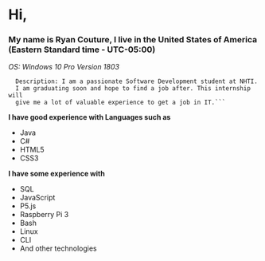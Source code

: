 # Hi,

### My name is Ryan Couture, I live in the United States of America (Eastern Standard time - UTC-05:00)


*OS: Windows 10 Pro Version 1803*

	  Description: I am a passionate Software Development student at NHTI.
	  I am graduating soon and hope to find a job after. This internship will
	  give me a lot of valuable experience to get a job in IT.```

**I have good experience with Languages such as**

* Java
* C#
* HTML5
* CSS3

**I have some experience with**

* SQL
* JavaScript
* P5.js 
* Raspberry Pi 3
* Bash
* Linux
* CLI
* And other technologies	
